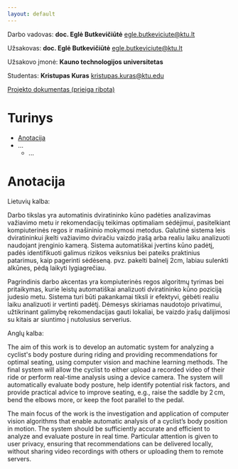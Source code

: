 ```yaml
---
layout: default
---
```


Darbo vadovas: **doc. Eglė Butkevičiūtė** egle.butkeviciute@ktu.lt

Užsakovas: **doc. Eglė Butkevičiūtė** egle.butkeviciute@ktu.lt

Užsakovo įmonė: **Kauno technologijos universitetas**

Studentas: **Kristupas Kuras** kristupas.kuras@ktu.edu

[Projekto dokumentas (prieiga ribota)](https://ktuedu-my.sharepoint.com/:w:/g/personal/krikur_ktu_lt/EdhPkd7egZpBnOx2DI_JOnEBKeZr69ulLCqFfdyeY_HaFg?e=8ODkdp)

# Turinys

- [Anotacija](#anotacija)
- ...
  - ...

# Anotacija

Lietuvių kalba:

Darbo tikslas yra automatinis dviratininko kūno padėties analizavimas važiavimo metu ir rekomendacijų teikimas optimaliam sėdėjimui, pasitelkiant kompiuterinės regos ir mašininio mokymosi metodus. Galutinė sistema leis dviratininkui įkelti važiavimo dviračiu vaizdo įrašą arba realiu laiku analizuoti naudojant įrenginio kamerą. Sistema automatiškai įvertins kūno padėtį, padės identifikuoti galimus rizikos veiksnius bei pateiks praktinius patarimus, kaip pagerinti sėdėseną. pvz. pakelti balnelį 2cm, labiau sulenkti alkūnes, pėdą laikyti lygiagrečiau.

Pagrindinis darbo akcentas yra kompiuterinės regos algoritmų tyrimas bei pritaikymas, kurie leistų automatiškai analizuoti dviratininko kūno poziciją judesio metu. Sistema turi būti pakankamai tiksli ir efektyvi, gėbėti realiu laiku analizuoti ir vertinti padėtį. Dėmesys skiriamas naudotojo privatimui, užtikrinant galimybę rekomendacijas gauti lokaliai, be vaizdo įrašų dalijimosi su kitais ar siuntimo į nutolusius serverius.

Anglų kalba:

The aim of this work is to develop an automatic system for analyzing a cyclist's body posture during riding and providing recommendations for optimal seating, using computer vision and machine learning methods. The final system will allow the cyclist to either upload a recorded video of their ride or perform real-time analysis using a device camera. The system will automatically evaluate body posture, help identify potential risk factors, and provide practical advice to improve seating, e.g., raise the saddle by 2 cm, bend the elbows more, or keep the foot parallel to the pedal.

The main focus of the work is the investigation and application of computer vision algorithms that enable automatic analysis of a cyclist’s body position in motion. The system should be sufficiently accurate and efficient to analyze and evaluate posture in real time. Particular attention is given to user privacy, ensuring that recommendations can be delivered locally, without sharing video recordings with others or uploading them to remote servers.
